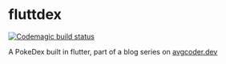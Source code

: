 # fluttdex
[![Codemagic build status](https://api.codemagic.io/apps/60d39672ab5163e7dc655b82/60d39672ab5163e7dc655b81/status_badge.svg)](https://codemagic.io/apps/60d39672ab5163e7dc655b82/60d39672ab5163e7dc655b81/latest_build)

A PokeDex built in flutter, part of a blog series on [avgcoder.dev](https://avgcoder.dev)
